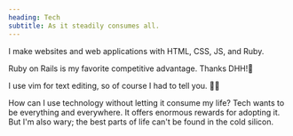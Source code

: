 ```yaml
---
heading: Tech
subtitle: As it steadily consumes all.
---
```


I make websites and web applications with HTML, CSS, JS, and Ruby.

Ruby on Rails is my favorite competitive advantage. Thanks DHH!🚂

I use vim for text editing, so of course I had to tell you. 💁‍♀️

How can I use technology without letting it consume my life? Tech wants to be everything and everywhere. It offers enormous rewards for adopting it. But I'm also wary; the best parts of life can't be found in the cold silicon.
